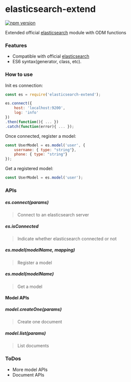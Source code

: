 # elasticsearch-extend
[![npm version](https://badge.fury.io/js/elasticsearch-extend.svg)](https://badge.fury.io/js/elasticsearch-extend)

Extended official [elasticsearch](https://www.npmjs.com/package/elasticsearch) module with ODM functions

### Features
- Compatible with official [elasticsearch](https://www.npmjs.com/package/elasticsearch)
- ES6 syntax(generator, class, etc).

### How to use

Init es connection:
```js
const es = require('elasticsearch-extend');

es.connect({
    host: 'localhost:9200',
    log: 'info'
})
.then(function(){ ... })
.catch(function(error){ ... });
```

Once connected, register a model:
```js
const UserModel = es.model('user', {
    username: { type: "string"},
    phone: { type: "string"}
});
```

Get a registered model:
```js
const UserModel = es.model('user');
```

### APIs

##### es.connect(params)
> Connect to an elasticsearch server

##### es.isConnected
> Indicate whether elasticsearch connected or not

##### es.model(modelName, mapping)
> Register a model

##### es.model(modelName)
> Get a model

#### Model APIs
##### model.createOne(params)
> Create one document

##### model.list(params)
> List documents


### ToDos
- More model APIs
- Document APIs

